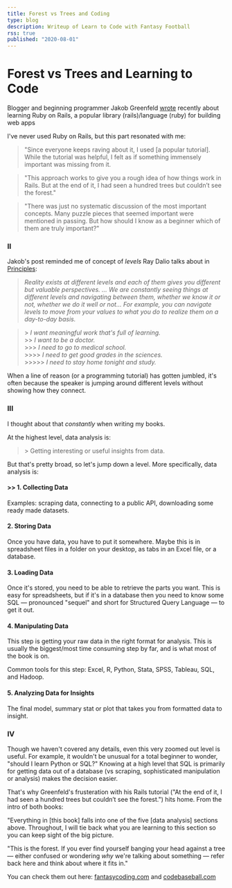 ```yaml
---
title: Forest vs Trees and Coding
type: blog
description: Writeup of Learn to Code with Fantasy Football
rss: true
published: "2020-08-01"
---
```


# Forest vs Trees and Learning to Code
Blogger and beginning programmer Jakob Greenfeld [wrote](http://jakobgreenfeld.com/rails-routes-controllers-views) recently about learning
Ruby on Rails, a popular library (rails)/language (ruby) for building web apps

I've never used Ruby on Rails, but this part resonated with me:

> "Since everyone keeps raving about it, I used [a popular tutorial]. While the
> tutorial was helpful, I felt as if something immensely important was missing
> from it.

> "This approach works to give you a rough idea of how things work in Rails.
> But at the end of it, I had seen a hundred trees but couldn’t see the
> forest."

> "There was just no systematic discussion of the most important concepts. Many
> puzzle pieces that seemed important were mentioned in passing. But how should
> I know as a beginner which of them are truly important?"

### II
Jakob's post reminded me of concept of *levels* Ray Dalio talks about in
[Principles](https://www.nathanbraun.com/books/principles/):

  > *Reality exists at different levels and each of them gives you different
  but valuable perspectives. ... We are constantly seeing things at different
  levels and navigating between them, whether we know it or not, whether we do
  it well or not... For example, you can navigate levels to move from your
  values to what you do to realize them on a day-to-day basis.*
  
  > \> *I want meaningful work that's full of learning.* \
  \>\> *I want to be a doctor.* \
  \>\>\> *I need to go to medical school.* \
  \>\>\>\> *I need to get good grades in the sciences.* \
  \>\>\>\>\> *I need to stay home tonight and study.* 

When a line of reason (or a programming tutorial) has gotten jumbled, it's
often because the speaker is jumping around different levels without showing
how they connect.

### III

I thought about that *constantly* when writing my books.

At the highest level, data analysis is:

  > \> Getting interesting or useful insights from data.

But that's pretty broad, so let's jump down a level. More specifically, data
analysis is:

#### **>> 1. Collecting Data**
Examples: scraping data, connecting to a public API, downloading some ready made datasets.

#### **2. Storing Data**
Once you have data, you have to put it somewhere. Maybe this is in spreadsheet files in a folder on your desktop, as tabs in an Excel file, or a database.

#### **3. Loading Data**
Once it's stored, you need to be able to retrieve the parts you want. This is
easy for spreadsheets, but if it's in a database then you need to know some SQL
— pronounced "sequel" and short for Structured Query Language — to get it out.  

#### **4. Manipulating Data**
This step is getting your raw data in the right format for analysis. This is
usually the biggest/most time consuming step by far, and is what most of the
book is on.

Common tools for this step: Excel, R, Python, Stata, SPSS, Tableau, SQL, and
Hadoop.

#### **5. Analyzing Data for Insights**
The final model, summary stat or plot that takes you from formatted data to
insight. 

### IV
Though we haven't covered any details, even this very zoomed out level is
useful. For example, it wouldn't be unusual for a total beginner to wonder,
"should I learn Python or SQL?" Knowing at a high level that SQL is primarily
for getting data out of a database (vs scraping, sophisticated manipulation or
analysis) makes the decision easier.

That's why Greenfeld's frusteration with his Rails tutorial ("At the end of it,
I had seen a hundred trees but couldn’t see the forest.") hits home. From the
intro of both books:

"Everything in [this book] falls into one of the five [data analysis] sections
above.  Throughout, I will tie back what you are learning to this section so
you can keep sight of the big picture.

"This is the forest. If you ever find yourself banging your head against a tree
— either confused or wondering *why* we're talking about something — refer back
here and think about where it fits in."

You can check them out here: [fantasycoding.com](https://fantasycoding.com) and [codebaseball.com](https://codebaseball.com) 
